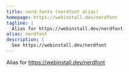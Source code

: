 ```yaml
---
title: nerd-fonts (nerdfont alias)
homepage: https://webinstall.dev/nerdfont
tagline: |
  Alias for https://webinstall.dev/nerdfont
alias: nerdfont
description: |
  See https://webinstall.dev/nerdfont
---
```


Alias for https://webinstall.dev/nerdfont
